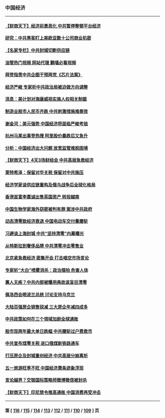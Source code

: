 ### 中国经济
---
#### [【财商天下】经济前景恶化 中共暂停整顿平台经济](../../pages/ncid283/n13727297.md?05050845) 
#### [研究：中共黑客盯上美欧亚数十公司商业机密](../../pages/ncid283/n13727250.md?05050845) 
#### [【名家专栏】中共封城切断供应链](../../pages/ncid283/n13726949.md?05050845) 
#### [油管热门视频 网站代理 翻墙必看视频](http://209.222.30.114:81/youtube.html?05050845)
#### [拜登指责中共企图干预两党《芯片法案》](../../pages/ncid283/n13727200.md?05050845) 
#### [经济严峻 专家析中共政治局被迫做方向调整](../../pages/ncid283/n13727167.md?05050845) 
#### [消息：美计划对海康威视实施人权相关制裁](../../pages/ncid283/n13727090.md?05050845) 
#### [制造业股市人民币齐跌 中共刺激措施难奏效](../../pages/ncid283/n13727166.md?05050845) 
#### [谢金河：美元强势 中国经济将面临严峻考验](../../pages/ncid283/n13726667.md?05050845) 
#### [杭州马某出事登热搜 阿里股价暴跌后又急升](../../pages/ncid283/n13726134.md?05050845) 
#### [分析：中国经济出大问题 放宽监管难脱困境](../../pages/ncid283/n13726532.md?05050845) 
#### [【财商天下】4天3场财经会 中共高层急救经济](../../pages/ncid283/n13726454.md?05050845) 
#### [莱特希泽：保留对华关税 保留对中共施压](../../pages/ncid283/n13726477.md?05050845) 
#### [经济学家谈供应链重构及俄乌战争后全球化格局](../../pages/ncid283/n13726344.md?05050845) 
#### [香港首富李嘉诚出售英国资产 转投越南](../../pages/ncid283/n13726332.md?05050845) 
#### [中国生物学家海外窃密被判有罪 案涉中共政府](../../pages/ncid283/n13726188.md?05050845) 
#### [动态清零致经济衰退 中国电动车交付量腰斩](../../pages/ncid283/n13725713.md?05050845) 
#### [习避谈上海封城 中共“坚持清零”内幕曝光](../../pages/ncid283/n13725471.md?05050845) 
#### [从特斯拉到奢侈品牌 中共清零冲击零售业](../../pages/ncid283/n13725698.md?05050845) 
#### [北京紧急救经济 密集开会 打击唱空市场言论](../../pages/ncid283/n13725645.md?05050845) 
#### [专家析“大白”喷雾消杀：政治摆拍 危害人体](../../pages/ncid283/n13725685.md?05050845) 
#### [寡人无疾？中共内部被曝用典故讽盲目清零](../../pages/ncid283/n13725594.md?05050845) 
#### [佩洛西会晤波兰总统 讨论支持乌克兰](../../pages/ncid283/n13725544.md?05050845) 
#### [大陆百强房企销售锐减 三大房企年减四成多](../../pages/ncid283/n13725322.md?05050845) 
#### [中共政策如何在三个领域加剧全球通胀](../../pages/ncid283/n13725102.md?05050845) 
#### [股市现两年最大单日跌幅 中共腰斩过户费救市](../../pages/ncid283/n13724837.md?05050845) 
#### [中共宣布煤零关税 进口俄煤新铁路通车](../../pages/ncid283/n13724873.md?05050845) 
#### [打压房企及封城重创经济 中共高层分崩离析](../../pages/ncid283/n13724872.md?05050845) 
#### [五一旅游旺季不旺 中国经济萧条迹象浮现](../../pages/ncid283/n13724856.md?05050845) 
#### [言论越界？交银国际策略师微博微信被封杀](../../pages/ncid283/n13724757.md?05050845) 
#### [【财商天下】印尼禁令推高通胀 中国消费再受冲击](../../pages/ncid283/n13724191.md?05050845) 

---
#### 第 [ [116](./116.md?05050845) / [115](./115.md?05050845) / [114](./114.md?05050845) / [113](./113.md?05050845) / [112](./112.md?05050845) / [111](./111.md?05050845) / [110](./110.md?05050845) / [109](./109.md?05050845) ] 页
